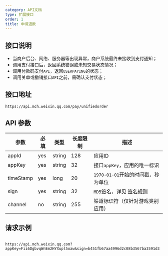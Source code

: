 ```yaml
---
category: API文档
type: 扩展接口
order: 1
title: 申请退款
---
```


## 接口说明
- 当商户后台、网络、服务器等出现异常，商户系统最终未接收到支付通知；
- 调用支付接口后，返回系统错误或未知交易状态情况；
- 调用付款码支付`API`，返回`USERPAYING`的状态；
- 调用关单或撤销接口`API`之前，需确认支付状态；

## 接口地址

```http request
https://api.mch.weixin.qq.com/pay/unifiedorder
```

## API 参数

| 参数 | 必填	| 类型 |	长度限制	| 描述 |
| --- | --- | --- | --- | --- |
|appId	|yes	| string |128	|应用ID|
|appKey|yes	| string |32	|接口`appKey`，应用的唯一标识|
|timeStamp	|yes	| long |20	|`1970-01-01`开始的时间戳，秒为单位|
|sign	|yes	| string |32	|`MD5`签名，详见 [签名规则](/docs/react/sign-rule)|
|channel	|no	| string |255	|渠道标识符（仅针对游戏类别应用）|


## 请求示例
```http request

https://api.mch.weixin.qq.com?appKey=Fii6DgbvqWnEm2HYXupl5oaw&sign=b451fb67aa4996d2c08b3567ba3591d3

```

